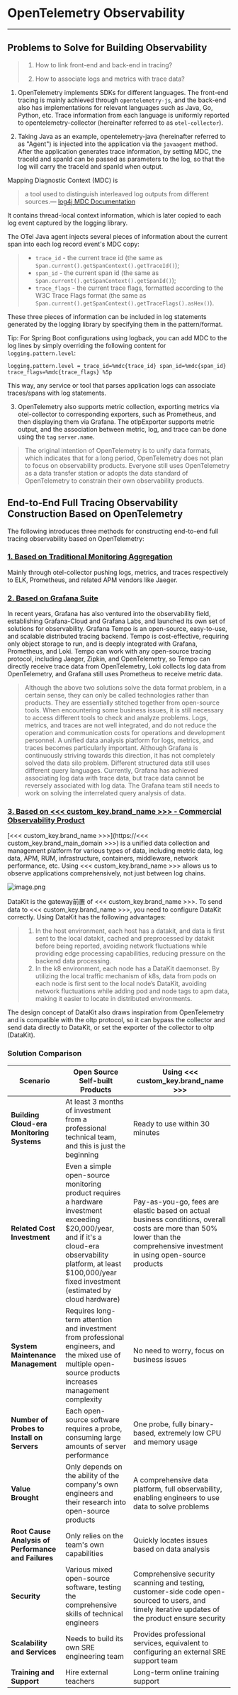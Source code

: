 # OpenTelemetry Observability

---

## Problems to Solve for Building Observability
> 1. How to link front-end and back-end in tracing?
>
> 1. How to associate logs and metrics with trace data?

1. OpenTelemetry implements SDKs for different languages. The front-end tracing is mainly achieved through `opentelemetry-js`, and the back-end also has implementations for relevant languages such as Java, Go, Python, etc. Trace information from each language is uniformly reported to opentelemetry-collector (hereinafter referred to as `otel-collector`).

2. Taking Java as an example, opentelemetry-java (hereinafter referred to as "Agent") is injected into the application via the `javaagent` method. After the application generates trace information, by setting MDC, the traceId and spanId can be passed as parameters to the log, so that the log will carry the traceId and spanId when output.

Mapping Diagnostic Context (MDC) is 
> a tool used to distinguish interleaved log outputs from different sources.— [log4j MDC Documentation](http://logging.apache.org/log4j/1.2/apidocs/org/apache/log4j/MDC.html)

It contains thread-local context information, which is later copied to each log event captured by the logging library.

The OTel Java agent injects several pieces of information about the current span into each log record event's MDC copy:

> - `trace_id` - the current trace id (the same as `Span.current().getSpanContext().getTraceId()`);
> - `span_id` - the current span id (the same as `Span.current().getSpanContext().getSpanId()`);
> - `trace_flags` - the current trace flags, formatted according to the W3C Trace Flags format (the same as `Span.current().getSpanContext().getTraceFlags().asHex()`).

These three pieces of information can be included in log statements generated by the logging library by specifying them in the pattern/format.

Tip: For Spring Boot configurations using logback, you can add MDC to the log lines by simply overriding the following content for `logging.pattern.level`:

```properties
logging.pattern.level = trace_id=%mdc{trace_id} span_id=%mdc{span_id} trace_flags=%mdc{trace_flags} %5p
```

This way, any service or tool that parses application logs can associate traces/spans with log statements.

3. OpenTelemetry also supports metric collection, exporting metrics via otel-collector to corresponding exporters, such as Prometheus, and then displaying them via Grafana. The otlpExporter supports metric output, and the association between metric, log, and trace can be done using the `tag` `server.name`.

> The original intention of OpenTelemetry is to unify data formats, which indicates that for a long period, OpenTelemetry does not plan to focus on observability products. Everyone still uses OpenTelemetry as a data transfer station or adopts the data standard of OpenTelemetry to constrain their own observability products.

## End-to-End Full Tracing Observability Construction Based on OpenTelemetry

The following introduces three methods for constructing end-to-end full tracing observability based on OpenTelemetry:

### [1. Based on Traditional Monitoring Aggregation](./opentelemetry-elk.md)

Mainly through otel-collector pushing logs, metrics, and traces respectively to ELK, Prometheus, and related APM vendors like Jaeger.

### [2. Based on Grafana Suite](./opentelemetry-grafana.md)

In recent years, Grafana has also ventured into the observability field, establishing Grafana-Cloud and Grafana Labs, and launched its own set of solutions for observability. Grafana Tempo is an open-source, easy-to-use, and scalable distributed tracing backend. Tempo is cost-effective, requiring only object storage to run, and is deeply integrated with Grafana, Prometheus, and Loki. Tempo can work with any open-source tracing protocol, including Jaeger, Zipkin, and OpenTelemetry, so Tempo can directly receive trace data from OpenTelemetry, Loki collects log data from OpenTelemetry, and Grafana still uses Prometheus to receive metric data.

> Although the above two solutions solve the data format problem, in a certain sense, they can only be called technologies rather than products. They are essentially stitched together from open-source tools. When encountering some business issues, it is still necessary to access different tools to check and analyze problems. Logs, metrics, and traces are not well integrated, and do not reduce the operation and communication costs for operations and development personnel. A unified data analysis platform for logs, metrics, and traces becomes particularly important. Although Grafana is continuously striving towards this direction, it has not completely solved the data silo problem. Different structured data still uses different query languages. Currently, Grafana has achieved associating log data with trace data, but trace data cannot be reversely associated with log data. The Grafana team still needs to work on solving the interrelated query analysis of data.

### [3. Based on <<< custom_key.brand_name >>> - Commercial Observability Product](./opentelemetry-guance.md)

[<<< custom_key.brand_name >>>](https://<<< custom_key.brand_main_domain >>>) is a unified data collection and management platform for various types of data, including metric data, log data, APM, RUM, infrastructure, containers, middleware, network performance, etc. Using <<< custom_key.brand_name >>> allows us to observe applications comprehensively, not just between log chains.

![image.png](../images/opentelemetry_observable_guance.png)

DataKit is the gateway前置 of <<< custom_key.brand_name >>>. To send data to <<< custom_key.brand_name >>>, you need to configure DataKit correctly. Using DataKit has the following advantages:

> 1. In the host environment, each host has a datakit, and data is first sent to the local datakit, cached and preprocessed by datakit before being reported, avoiding network fluctuations while providing edge processing capabilities, reducing pressure on the backend data processing.
> 2. In the k8 environment, each node has a DataKit daemonset. By utilizing the local traffic mechanism of k8s, data from pods on each node is first sent to the local node’s DataKit, avoiding network fluctuations while adding pod and node tags to apm data, making it easier to locate in distributed environments.

The design concept of DataKit also draws inspiration from OpenTelemetry and is compatible with the oltp protocol, so it can bypass the collector and send data directly to DataKit, or set the exporter of the collector to oltp (DataKit).

### Solution Comparison
| **Scenario** | **Open Source Self-built Products** | **Using <<< custom_key.brand_name >>>** |
| --- | --- | --- |
| **Building Cloud-era Monitoring Systems** | At least 3 months of investment from a professional technical team, and this is just the beginning | Ready to use within 30 minutes |
| **Related Cost Investment** | Even a simple open-source monitoring product requires a hardware investment exceeding $20,000/year, and if it's a cloud-era observability platform, at least $100,000/year fixed investment (estimated by cloud hardware) | Pay-as-you-go, fees are elastic based on actual business conditions, overall costs are more than 50% lower than the comprehensive investment in using open-source products |
| **System Maintenance Management** | Requires long-term attention and investment from professional engineers, and the mixed use of multiple open-source products increases management complexity | No need to worry, focus on business issues |
| **Number of Probes to Install on Servers** | Each open-source software requires a probe, consuming large amounts of server performance | One probe, fully binary-based, extremely low CPU and memory usage |
| **Value Brought** | Only depends on the ability of the company's own engineers and their research into open-source products | A comprehensive data platform, full observability, enabling engineers to use data to solve problems |
| **Root Cause Analysis of Performance and Failures** | Only relies on the team's own capabilities | Quickly locates issues based on data analysis |
| **Security** | Various mixed open-source software, testing the comprehensive skills of technical engineers | Comprehensive security scanning and testing, customer-side code open-sourced to users, and timely iterative updates of the product ensure security |
| **Scalability and Services** | Needs to build its own SRE engineering team | Provides professional services, equivalent to configuring an external SRE support team |
| **Training and Support** | Hire external teachers | Long-term online training support |